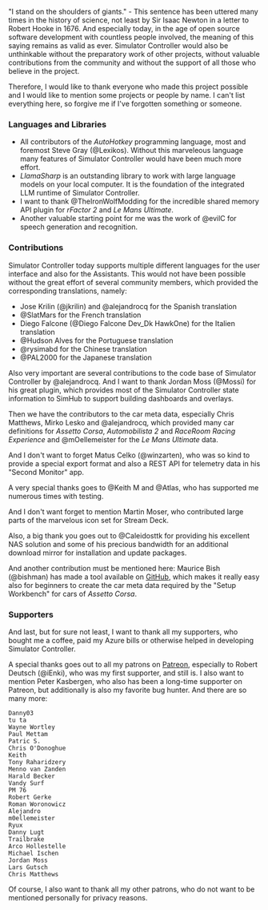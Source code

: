 "I stand on the shoulders of giants." - This sentence has been uttered many times in the history of science, not least by Sir Isaac Newton in a letter to Robert Hooke in 1676. And especially today, in the age of open source software development with countless people involved, the meaning of this saying remains as valid as ever. Simulator Controller would also be unthinkable without the preparatory work of other projects, without valuable contributions from the community and without the support of all those who believe in the project.

Therefore, I would like to thank everyone who made this project possible and I would like to mention some projects or people by name. I can't list everything here, so forgive me if I've forgotten something or someone.

### Languages and Libraries

- All contributors of the *AutoHotkey* programming language, most and foremost Steve Gray (@Lexikos). Without this marveleous language many features of Simulator Controller would have been much more effort.
- *LlamaSharp* is an outstanding library to work with large language models on your local computer. It is the foundation of the integrated LLM runtime of Simulator Controller.
- I want to thank @TheIronWolfModding for the incredible shared memory API plugin for *rFactor 2* and *Le Mans Ultimate*.
- Another valuable starting point for me was the work of @evilC for speech generation and recognition.

### Contributions

Simulator Controller today supports multiple different languages for the user interface and also for the Assistants. This would not have been possible without the great effort of several community members, which provided the corresponding translations, namely:

- Jose Krilin (@jkrilin) and @alejandrocq for the Spanish translation
- @SlatMars for the French translation
- Diego Falcone (@Diego Falcone Dev_Dk HawkOne) for the Italien translation
- @Hudson Alves for the Portuguese translation
- @rysimabd for the Chinese translation
- @PAL2000 for the Japanese translation

Also very important are several contributions to the code base of Simulator Controller by @alejandrocq. And I want to thank Jordan Moss (@Mossi) for his great plugin, which provides most of the Simulator Controller state information to SimHub to support building dashboards and overlays.

Then we have the contributors to the car meta data, especially Chris Matthews, Mirko Lesko and @alejandrocq, which provided many car definitions for *Assetto Corsa*, *Automobilista 2* and *RaceRoom Racing Experience* and @mOellemeister for the *Le Mans Ultimate* data.

And I don't want to forget Matus Celko (@winzarten), who was so kind to provide a special export format and also a REST API for telemetry data in his "Second Monitor" app.

A very special thanks goes to @Keith M and @Atlas, who has supported me numerous times with testing.

And I don't want forget to mention Martin Moser, who contributed large parts of the marvelous icon set for Stream Deck.

Also, a big thank you goes out to @Caleidosttk for providing his excellent NAS solution and some of his precious bandwidth for an additional download mirror for installation and update packages.

And another contribution must be mentioned here: Maurice Bish (@bishman) has made a tool available on [GitHub](https://github.com/mauricebish/SimControllerCreator), which makes it really easy also for beginners to create the car meta data required by the "Setup Workbench" for cars of *Assetto Corsa*.

### Supporters

And last, but for sure not least, I want to thank all my supporters, who bought me a coffee, paid my Azure bills or otherwise helped in developing Simulator Controller.

A special thanks goes out to all my patrons on [Patreon](https://www.patreon.com/c/simulatorcontroller), especially to Robert Deutsch (@iEnki), who was my first supporter, and still is. I also want to mention Peter Kasbergen, who also has been a long-time supporter on Patreon, but additionally is also my favorite bug hunter. And there are so many more:

	Danny03
	tu ta
	Wayne Wortley
	Paul Mettam
	Patric S.
	Chris O'Donoghue
	Keith
	Tony Raharidzery
	Menno van Zanden
	Harald Becker
	Vandy Surf
	PM 76
	Robert Gerke
	Roman Woronowicz
	Alejandro
	m0ellemeister
	Ryux
	Danny Lugt
	Trailbrake
	Arco Hollestelle
	Michael Ischen
	Jordan Moss
	Lars Gutsch
	Chris Matthews

Of course, I also want to thank all my other patrons, who do not want to be mentioned personally for privacy reasons.
